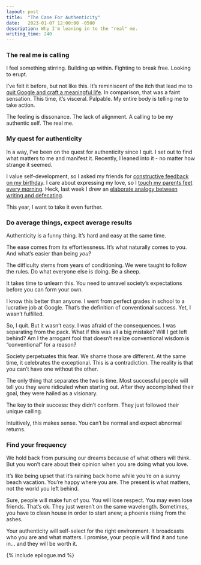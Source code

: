 ```yaml
---
layout: post
title:  "The Case For Authenticity"
date:   2023-01-07 12:00:00 -0500
description: Why I'm leaning in to the "real" me.
writing_time: 240
---
```


### The real me is calling

I feel something stirring. Building up within. Fighting to break free. Looking to erupt.

I’ve felt it before, but not like this. It’s reminiscent of the itch that lead me to [quit Google and craft a meaningful life]({{site.url}}/why-i-quit-google). In comparison, that was a faint sensation. This time, it’s visceral. Palpable. My entire body is telling me to take action.

The feeling is dissonance. The lack of alignment. A calling to be my authentic self. The real me.

### My quest for authenticity

In a way, I’ve been on the quest for authenticity since I quit. I set out to find what matters to me and manifest it. Recently, I leaned into it - no matter how strange it seemed.

I value self-development, so I asked my friends for [constructive feedback on my birthday]({{site.url}}/birthday-feedback). I care about expressing my love, so I [touch my parents feet every morning]({{site.url}}/daily-gestures). Heck, last week I drew an [elaborate analogy between writing and defecating]({{site.url}}/writing-is-like-taking-a-shit).

This year, I want to take it even further.

### Do average things, expect average results

Authenticity is a funny thing. It’s hard and easy at the same time.

The ease comes from its effortlessness. It’s what naturally comes to you. And what’s easier than being _you_?

The difficulty stems from years of conditioning. We were taught to follow the rules. Do what everyone else is doing. Be a sheep.

It takes time to unlearn this. You need to unravel society’s expectations before you can form your own.

I know this better than anyone. I went from perfect grades in school to a lucrative job at Google. That’s the definition of conventional success. Yet, I wasn’t fulfilled.

So, I quit. But it wasn’t easy. I was afraid of the consequences. I was separating from the pack. What if this was all a big mistake? Will I get left behind? Am I the arrogant fool that doesn’t realize conventional wisdom is “conventional” for a reason?

Society perpetuates this fear. We shame those are different. At the same time, it celebrates the exceptional. This is a contradiction. The reality is that you can’t have one without the other.

The only thing that separates the two is time. Most successful people will tell you they were ridiculed when starting out. After they accomplished their goal, they were hailed as a visionary.

The key to their success: they didn’t conform. They just followed their unique calling.

Intuitively, this makes sense. You can’t be normal and expect abnormal returns.

### Find your frequency

We hold back from pursuing our dreams because of what others will think. But you won’t care about their opinion when you are doing what you love.

It’s like being upset that it’s raining back home while you’re on a sunny beach vacation. You’re happy where you are. The present is what matters, not the world you left behind.

Sure, people will make fun of you. You will lose respect. You may even lose friends. That’s ok. They just weren’t on the same wavelength. Sometimes, you have to clean house in order to start anew; a phoenix rising from the ashes.

Your authenticity will self-select for the right environment. It broadcasts who you are and what matters. I promise, your people will find it and tune in… and they will be worth it.

{% include epilogue.md %}